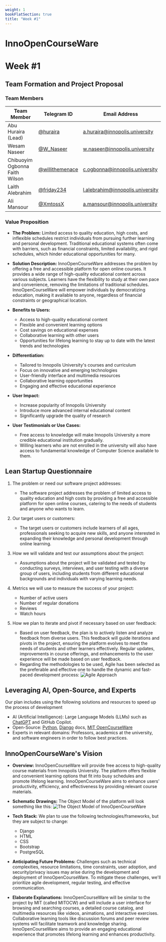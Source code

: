 ```yaml
---
weight: 1
bookFlatSection: true
title: "Week #1"
---
```


# **InnoOpenCourseWare**

# **Week #1**

## **Team Formation and Project Proposal**

### **Team Members**

| Team Member                       | Telegram ID                                      | Email Address                      |
|-----------------------------------|--------------------------------------------------|------------------------------------|
| Abu Huraira (Lead)                | [@huraira](https://t.me/huraira)                  | a.huraira@innopolis.university     |
| Wesam Naseer                      | [@W_Naseer](https://t.me/W_Naseer)                | w.naseer@innopolis.university      |
| Chibuoyim Ogbonna Faith Wilson    | [@willithemenace](https://t.me/willithemenace)    | c.ogbonna@innopolis.university     |
| Laith Alebrahim                   | [@friday234](https://t.me/friday234)              | l.alebrahim@innopolis.university   |
| Ali Mansour                       | [@XmtossX](https://t.me/XmtossX)                  | a.mansour@innopolis.university     |


### **Value Proposition**

- **The Problem:**
Limited access to quality education, high costs, and inflexible schedules restrict individuals from pursuing further learning and personal development. Traditional educational systems often come with barriers, such as financial constraints, limited availability, and rigid schedules, which hinder educational opportunities for many.

- **Solution Description:**
InnoOpenCourseWare addresses the problem by offering a free and accessible platform for open online courses. It provides a wide range of high-quality educational content across various subjects. Learners have the flexibility to study at their own pace and convenience, removing the limitations of traditional schedules. InnoOpenCourseWare will empower individuals by democratizing education, making it available to anyone, regardless of financial constraints or geographical location.

- **Benefits to Users:** 
    - Access to high-quality educational content
    - Flexible and convenient learning options
    - Cost savings on educational expenses
    - Collaborative learning with other users     
    - Opportunities for lifelong learning to stay up to date with the latest trends and technologies

- **Differentiation:**
    - Tailored to Innopolis University's courses and curriculum
    - Focus on innovative and emerging technologies
    - User-friendly interface and multimedia resources
    - Collaborative learning opportunities
    - Engaging and effective educational experience

- **User Impact:** 
    - Increase popularity of Innopolis University
    - Introduce more advanced internal educational content
    - Significantly upgrade the quality of research

- **User Testimonials or Use Cases:**
    - Free access to knowledge will make Innopolis University a more credible educational institution gradually.
    - Willing learners who are not enrolled in the university will also have access to fundamental knowledge of Computer Science available to them. 


## **Lean Startup Questionnaire**
1. The problem or need our software project addresses:
    - The software project addresses the problem of limited access to quality education and high costs by providing a free and accessible platform for open online courses, catering to the needs of students and anyone who wants to learn.

2. Our target users or customers:
    - The target users or customers include learners of all ages, professionals seeking to acquire new skills, and anyone interested in expanding their knowledge and personal development through online learning. 

3. How we will validate and test our assumptions about the project:
    - Assumptions about the project will be validated and tested by conducting surveys, interviews, and user testing with a diverse group of users, including students from different educational backgrounds and individuals with varying learning needs.

4. Metrics we will use to measure the success of your project:
    - Number of active users 
    - Number of regular donations
    - Reviews
    - Watch hours

5. How we plan to iterate and pivot if necessary based on user feedback: 
    - Based on user feedback, the plan is to actively listen and analyze feedback from diverse users. This feedback will guide iterations and pivots in the project, ensuring the platform evolves to meet the needs of students and other learners effectively. Regular updates, improvements in course offerings, and enhancements to the user experience will be made based on user feedback.
    - Regarding the methodologies to be used, Agile has been selected as the preferable and effective one to handle the dynamic and fast-paced development process:
    ![Agile Approach](/InnoOpenCourseWare/agile-approach.svg)

## **Leveraging AI, Open-Source, and Experts**
Our plan includes using the following solutions and resources to speed up the process of development

- AI (Artificial Intelligence): Large Language Models (LLMs) such as [ChatGPT](https://chat.openai.com/) and GitHub Copilot.
- Open-Source: [Python](https://python.org), [Django](https://docs.djangoproject.com/en/4.2/) docs, [MIT OpenCourseWare](https://ocw.mit.edu)
- Experts in relevant domains: Professors, academics at the university, and software engineers in order to follow best practices.

## **InnoOpenCourseWare's Vision**
- **Overview:**
InnoOpenCourseWare will provide free access to high-quality course materials from Innopolis University. The platform offers flexible and convenient learning options that fit into busy schedules and promote lifelong learning. InnoOpenCourseWare aims to enhance users' productivity, efficiency, and effectiveness by providing relevant course materials.

- **Schematic Drawings:** 
The Object Model of the platform will look something like this: 
![The Object Model of InnoOpenCourseWare](/InnoOpenCourseWare/the-object-model.svg)

- **Tech Stack:**
We plan to use the following technologies/frameworks, but they are subject to change:
    - Django
    - HTML
    - CSS
    - Bootstrap
    - PostgreSQL

- **Anticipating Future Problems:**
Challenges such as technical complexities, resource limitations, time constraints, user adoption, and security/privacy issues may arise during the development and deployment of InnoOpenCourseWare. To mitigate these challenges, we'll prioritize agile development, regular testing, and effective communication.

- **Elaborate Explanations:**
InnoOpenCourseWare will be similar to the project by MIT (called MITOCW) and will include a user interface for browsing and searching courses, a detailed course catalog, and multimedia resources like videos, animations, and interactive exercises. Collaborative learning tools like discussion forums and peer review systems will facilitate teamwork and knowledge sharing. InnoOpenCourseWare aims to provide an engaging educational experience that promotes lifelong learning and enhances productivity.